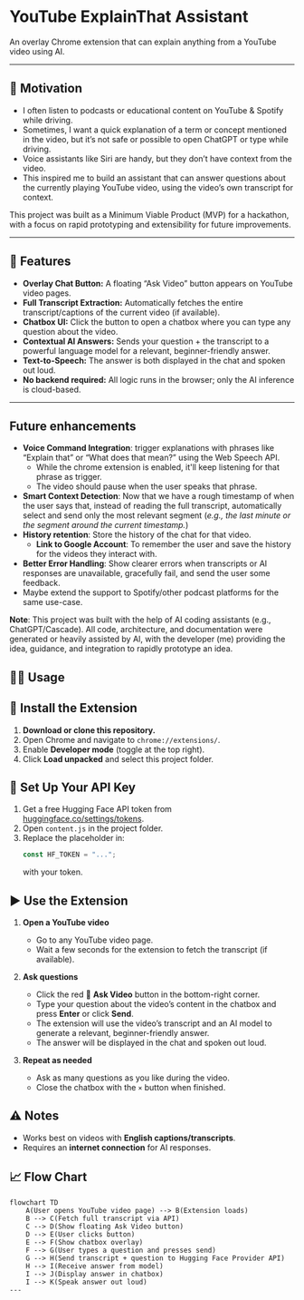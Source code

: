 # YouTube ExplainThat Assistant

An overlay Chrome extension that can explain anything from a YouTube video using AI.

---

## 🚀 Motivation

- I often listen to podcasts or educational content on YouTube & Spotify while driving.
- Sometimes, I want a quick explanation of a term or concept mentioned in the video, but it’s not safe or possible to open ChatGPT or type while driving.
- Voice assistants like Siri are handy, but they don’t have context from the video.
- This inspired me to build an assistant that can answer questions about the currently playing YouTube video, using the video’s own transcript for context.

This project was built as a Minimum Viable Product (MVP) for a hackathon, with a focus on rapid prototyping and extensibility for future improvements.

---

## 📝 Features

- **Overlay Chat Button:** A floating “Ask Video” button appears on YouTube video pages.
- **Full Transcript Extraction:** Automatically fetches the entire transcript/captions of the current video (if available).
- **Chatbox UI:** Click the button to open a chatbox where you can type any question about the video.
- **Contextual AI Answers:** Sends your question + the transcript to a powerful language model for a relevant, beginner-friendly answer.
- **Text-to-Speech:** The answer is both displayed in the chat and spoken out loud.
- **No backend required:** All logic runs in the browser; only the AI inference is cloud-based.

---

## Future enhancements
 - **Voice Command Integration**: trigger explanations with phrases like “Explain that” or “What does that mean?” using the Web Speech API.
   - While the chrome extension is enabled, it'll keep listening for that phrase as trigger.
   - The video should pause when the user speaks that phrase.
 - **Smart Context Detection**: Now that we have a rough timestamp of when the user says that, instead of reading the full transcript, automatically select and send only the most relevant segment (_e.g., the last minute or the segment around the current timestamp._)
 - **History retention**: Store the history of the chat for that video.
   - **Link to Google Account**: To remember the user and save the history for the videos they interact with.
 - **Better Error Handling**: Show clearer errors when transcripts or AI responses are unavailable, gracefully fail, and send the user some feedback.
 - Maybe extend the support to Spotify/other podcast platforms for the same use-case.

**Note**: This project was built with the help of AI coding assistants (e.g., ChatGPT/Cascade).
All code, architecture, and documentation were generated or heavily assisted by AI, with the developer (me) providing the idea, guidance, and integration to rapidly prototype an idea.

## 🧑‍🏫 Usage
## 🚀 Install the Extension

1. **Download or clone this repository.**
2. Open Chrome and navigate to `chrome://extensions/`.
3. Enable **Developer mode** (toggle at the top right).
4. Click **Load unpacked** and select this project folder.

## 🔑 Set Up Your API Key

1. Get a free Hugging Face API token from [huggingface.co/settings/tokens](https://huggingface.co/settings/tokens).
2. Open `content.js` in the project folder.
3. Replace the placeholder in:
   ```javascript
   const HF_TOKEN = "...";
   ```
   with your token.

## ▶️ Use the Extension
1. **Open a YouTube video**
   - Go to any YouTube video page.
   - Wait a few seconds for the extension to fetch the transcript (if available).

2. **Ask questions**
   - Click the red 💬 **Ask Video** button in the bottom-right corner.
   - Type your question about the video’s content in the chatbox and press **Enter** or click **Send**.
   - The extension will use the video’s transcript and an AI model to generate a relevant, beginner-friendly answer.
   - The answer will be displayed in the chat and spoken out loud.

3. **Repeat as needed**
   - Ask as many questions as you like during the video.
   - Close the chatbox with the `×` button when finished.

## ⚠️ Notes

- Works best on videos with **English captions/transcripts**.
- Requires an **internet connection** for AI responses.

## 📈 Flow Chart

```mermaid
flowchart TD
    A(User opens YouTube video page) --> B(Extension loads)
    B --> C(Fetch full transcript via API)
    C --> D(Show floating Ask Video button)
    D --> E(User clicks button)
    E --> F(Show chatbox overlay)
    F --> G(User types a question and presses send)
    G --> H(Send transcript + question to Hugging Face Provider API)
    H --> I(Receive answer from model)
    I --> J(Display answer in chatbox)
    I --> K(Speak answer out loud)
---
